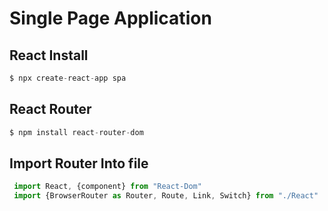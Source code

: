 # Single Page Application

## React Install
```javascript
$ npx create-react-app spa
```
## React Router
```javascript
$ npm install react-router-dom
```
## Import Router Into file
```javascript
 import React, {component} from "React-Dom"
 import {BrowserRouter as Router, Route, Link, Switch} from "./React"
```
